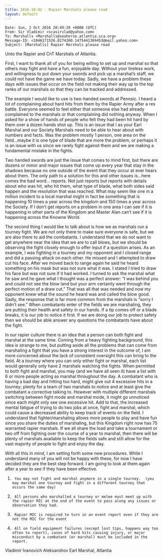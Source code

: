 ```yaml
---
title: 2016-10-02 - Rapier Marshals please read
layout: default
---
```


```
Date: Sun, 2 Oct 2016 20:49:29 +0000 (UTC)
From: Sir Vladimir <scasirvlad@yahoo.com>
To: Marshalls <Marshalls@seahorse.atlantia.sca.org>
Message-ID: <1046171526.8274260.1475441369453@mail.yahoo.com>
Subject: [Marshalls] Rapier Marshals please read
```

Unto the Rapier and CnT Marshals of Atlantia.

First, I want to thank all of you for being willing to set up and marshal so that others may fight and have a fun, enjoyable day. Without your tireless work, and willingness to put down your swords and pick up a marshal’s staff, we could not have the game we have today. Sadly, we have a problem these days with issues that occur on the field not making their way up to the top ranks of our marshals so that they can be tracked and addressed.

The example I would like to use is two-handed swords at Pennsic. I heard a lot of complaining about hard hits from them by the Rapier Army after a res battle. Everyone seemed to feel either that someone else had already complained to the marshals or that complaining did nothing anyway. When I asked for a show of hands of people who felt they had been hit hard by them over a dozen hands shot up. This is an issue that I as your Earl Marshal and our Society Marshals need to be able to hear about with numbers and facts. Was the problem mostly 1 person, one area on the field…maybe it is one type of blade that are more the problem, or perhaps it is an issue with us since we rarely fight against them and we are making a fundamental mistake in the fights.

Two handed swords are just the issue that comes to mind first, but there are dozens or minor and major issues that come up every year that stay in the shadows because no one outside of the event that they occur at ever hears about them. The only path to a solution for this and other issues is…here comes the bad word… reports. Not just reports but reports with details about who was hit, who hit them, what type of blade, what both sides said happen and the resolution that was reached. What may seem like one in a million incident to a local marshal might in fact be something that is happening 10 times a year across the kingdom and 150 times a year across the Society. If I don’t get reports on a problem in one area I can see if it is happening in other parts of the Kingdom and Master Alan can’t see if it is happening across the Knowne World.

The second thing I would like to talk about is how we as marshals run a tourney fight. We are not only there to make sure everyone is safe, but we are also there to aid the combatants.  I understand that we do not want to get anywhere near the idea that we are to call blows, but we should be observing the fight closely enough to offer input if a question arises. As an example, I was fighting in a tourney and my opponent and I closed range and did a passing attack on each other. He missed and I attempted to draw cut his face. After we moved back to range again he said he heard something on his mask but was not sure what it was. I stated I tried to draw his face but was not sure if it had worked. I turned to ask the marshal what he saw and he gave what I thought was a perfect answer: “I was behind you and could not see the blow land but your arm certainly went through the perfect motion of a draw cut.” That was all that was needed and now my opponent knew what the sound he heard was and called the blow good. Sadly, the response that is far more common from the marshals is “sorry I didn’t see.” When combatants enter of the fields we are marshaling, they are putting their health and safety in our hands. If a tip comes off or a blade breaks, it is our job to notice it first. If we are doing our job to protect safety then we should be able answer any questions the combatants have about the fight.

In our rapier culture there is an idea that a person can both fight and marshal at the same time. Coming from a heavy fighting background, this idea is strange to me, but putting aside all the problems that can come from marshaling a fight that you have a strong interest in the outcome of, I am more concerned about the lack of consistent oversight this can bring to the field. At a tourney where you can only either fight or marshal, each list would generally only have 2 marshals watching the fights. When permitted to both fight and marshal, you may (and we have all seen it) have a list with 6 or more people acting as marshal throughout the day.   A combatant who is having a bad day and hitting too hard, might give out 4 excessive hits in a tourney; plenty for a team of two marshals to notice and at least give the combatant a corrective talking to.  However with multiple different marshals switching between fight mode and marshal mode, it might go unnoticed since each might only see one excessive hit. Add to that, the increased mental fatigue of trying to do two jobs at once, fight and marshal, which could cause a decreased ability to keep track of events on the field.  I understand that fighter/marshaling allows more people to play and have fun since you share the duties of marshaling, but this Kingdom right now has 75 warranted rapier marshals. If we all share the load and take a tournament or two off from fighting over the course of a year to marshal, then there will be plenty of marshals available to keep the fields safe and still allow for the vast majority of people to fight and enjoy the day.

With all this in mind, I am setting forth some new procedures. While I understand many of you will not be happy with these, for now I have decided they are the best step forward. I am going to look at them again after a year to see if they have been effective.
1)      You may not fight and marshal anymore in a single tourney.  (you may marshal one tourney and fight in a different tourney that occurs the same day)
2)      All persons who marshalled a tourney or melee must meet up with the rapier MIC at the end of the event to pass along any issues or observation they had.
3)      Rapier MIC is required to turn in an event report even if they are not the MIC for the event
4)      All on field equipment failures (except lost tips, happens way too often to report), cases of hard hits causing injury, or major misconduct by a combatant (or marshal) must be included in the report.

Vladimir Ivanovich Aleksandrov
Earl Marshal, Atlantia